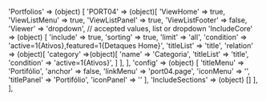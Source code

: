 <!-- IDEAL CONFIGURATION FOR THE MODEL -->

'Portfolios' => (object) [
    'PORT04' => (object)[
        'ViewHome' => true,
        'ViewListMenu' => true,
        'ViewListPanel' => true,
        'ViewListFooter' => false,
        'Viewer' => 'dropdown', // accepted values, list or dropdown
        'IncludeCore' => (object) [
            'include' => true,
            'sorting' => true,
            'limit' => 'all',
            'condition' => 'active=1{Ativos},featured=1{Detaques Home}',
            'titleList' => 'title',
            'relation' => (object)[
                'category' =>(object)[
                    'name' => 'Categoria',
                    'titleList' => 'title',
                    'condition' => 'active=1{Ativos}',
                ]
            ],
        ],
        'config' => (object) [
            'titleMenu' => 'Portifólio',
            'anchor' =>  false,
            'linkMenu' => 'port04.page',
            'iconMenu' => '',
            'titlePanel' => 'Portifólio',
            'iconPanel' => ''
        ],
        'IncludeSections' => (object) []
    ],
],
